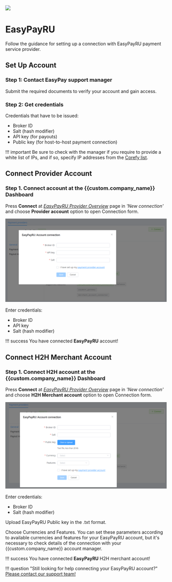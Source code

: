 <img src="https://static.openfintech.io/payment_providers/easypayru/logo.svg?w=400" width="400px" >

# EasyPayRU

Follow the guidance for setting up a connection with EasyPayRU payment service provider.

## Set Up Account

### Step 1: Contact EasyPay support manager

Submit the required documents to verify your account and gain access.

### Step 2: Get credentials

Credentials that have to be issued:

* Broker ID
* Salt (hash modifier)
* API key (for payouts)
* Public key (for host-to-host payment connection)

!!! important
    Be sure to check with the manager if you require to provide a white list of IPs, and if so, specify IP addresses from the [Corefy list](/integration/ips/).

## Connect Provider Account

### Step 1. Connect account at the {{custom.company_name}} Dashboard

Press **Connect** at [*EasyPayRU Provider Overview*]({{custom.dashboard_base_url}}connect-directory/payment-providers/easypayru/general) page in *'New connection'* and choose **Provider account** option to open Connection form.

![Connect](images/provider-account.png)

Enter credentials:

* Broker ID
* API key
* Salt (hash modifier)

!!! success
    You have connected **EasyPayRU** account!

## Connect H2H Merchant Account

### Step 1. Connect H2H account at the {{custom.company_name}} Dashboard

Press **Connect** at [*EasyPayRU Provider Overview*]({{custom.dashboard_base_url}}connect-directory/payment-providers/easypayru/general) page in *'New connection'* and choose **H2H Merchant account** option to open Connection form.

![Connect](images/h2h-merchant-account.png)

Enter credentials:

* Broker ID
* Salt (hash modifier)

Upload EasyPayRU Public key in the .txt format.

Choose Currencies and Features. You can set these parameters according to available currencies and features for your EasyPayRU account, but it's necessary to check details of the connection with your {{custom.company_name}} account manager.

!!! success
    You have connected **EasyPayRU** H2H merchant account!

!!! question "Still looking for help connecting your EasyPayRU account?"
    <!--email_off-->[Please contact our support team!](mailto:{{custom.support_email}})<!--/email_off-->
